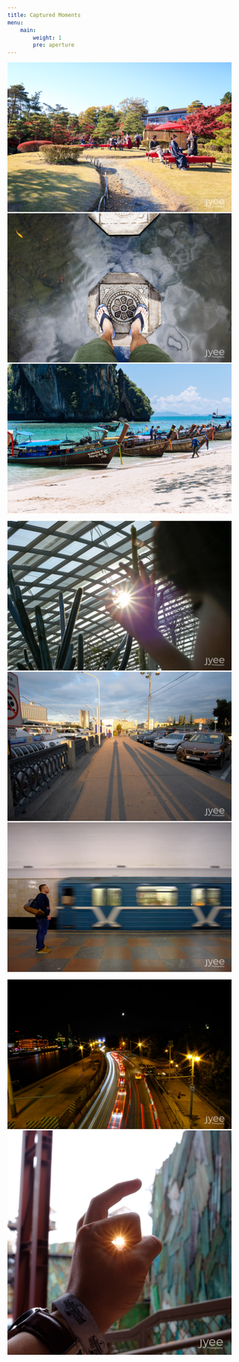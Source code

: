 ```yaml
---
title: Captured Moments
menu:
    main: 
        weight: 1
        pre: aperture
---
```


<!-- everything below here is auto-generated by a python file and WILL BE LOST -->
![](20141122-IMG_5218.jpg) ![](20160924-_MG_2745.jpg) ![](20170409-_MG_3834.jpg)

![](20170501-_MG_4103.jpg) ![](20170830-DSCF1489.jpg) ![](20170831-DSCF1621.jpg)

![](20170831-DSCF1650.jpg) ![](20180106-DSCF3180.jpg)

